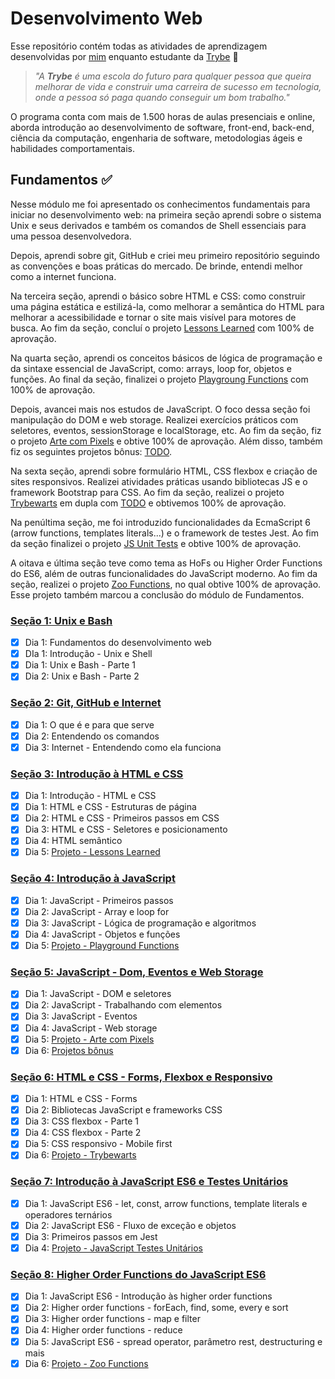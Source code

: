# Desenvolvimento Web

Esse repositório contém todas as atividades de aprendizagem desenvolvidas por [mim](https://www.linkedin.com/in/marlon-couto-406387236/) enquanto estudante da [Trybe](https://www.betrybe.com/) 🚀

> _"A **Trybe** é uma escola do futuro para qualquer pessoa que queira melhorar de vida e construir uma carreira de sucesso em tecnologia, onde a pessoa só paga quando conseguir um bom trabalho."_

O programa conta com mais de 1.500 horas de aulas presenciais e online, aborda introdução ao desenvolvimento de software, front-end, back-end, ciência da computação, engenharia de software, metodologias ágeis e habilidades comportamentais.

## Fundamentos ✅

Nesse módulo me foi apresentado os conhecimentos fundamentais para iniciar no desenvolvimento web: na primeira seção aprendi sobre o sistema Unix e seus derivados e também os comandos de Shell essenciais para uma pessoa desenvolvedora.

Depois, aprendi sobre git, GitHub e criei meu primeiro repositório seguindo as convenções e boas práticas do mercado. De brinde, entendi melhor como a internet funciona.

Na terceira seção, aprendi o básico sobre HTML e CSS: como construir uma página estática e estilizá-la, como melhorar a semântica do HTML para melhorar a acessibilidade e tornar o site mais visível para motores de busca. Ao fim da seção, concluí o projeto [Lessons Learned]() com 100% de aprovação.

Na quarta seção, aprendi os conceitos básicos de lógica de programação e da sintaxe essencial de JavaScript, como: arrays, loop for, objetos e funções. Ao final da seção, finalizei o projeto [Playgroung Functions]() com 100% de aprovação.

Depois, avancei mais nos estudos de JavaScript. O foco dessa seção foi manipulação do DOM e web storage. Realizei exercícios práticos com seletores, eventos, sessionStorage e localStorage, etc. Ao fim da seção, fiz o projeto [Arte com Pixels]() e obtive 100% de aprovação. Além disso, também fiz os seguintes projetos bônus: [TODO]().

Na sexta seção, aprendi sobre formulário HTML, CSS flexbox e criação de sites responsivos. Realizei atividades práticas usando bibliotecas JS e o framework Bootstrap para CSS. Ao fim da seção, realizei o projeto [Trybewarts]() em dupla com [TODO]() e obtivemos 100% de aprovação.

Na penúltima seção, me foi introduzido funcionalidades da EcmaScript 6 (arrow functions, templates literals...) e o framework de testes Jest. Ao fim da seção finalizei o projeto [JS Unit Tests]() e obtive 100% de aprovação.

A oitava e última seção teve como tema as HoFs ou Higher Order Functions do ES6, além de outras funcionalidades do JavaScript moderno. Ao fim da seção, realizei o projeto [Zoo Functions](), no qual obtive 100% de aprovação. Esse projeto também marcou a conclusão do módulo de Fundamentos.

### [Seção 1: Unix e Bash]()

- [x] Dia 1: Fundamentos do desenvolvimento web
- [x] DIa 1: Introdução - Unix e Shell
- [x] Dia 1: Unix e Bash - Parte 1
- [x] Dia 2: Unix e Bash - Parte 2

### [Seção 2: Git, GitHub e Internet]()

- [x] Dia 1: O que é e para que serve
- [x] Dia 2: Entendendo os comandos
- [x] Dia 3: Internet - Entendendo como ela funciona

### [Seção 3: Introdução à HTML e CSS]()

- [x] Dia 1: Introdução - HTML e CSS
- [x] Dia 1: HTML e CSS - Estruturas de página
- [x] Dia 2: HTML e CSS - Primeiros passos em CSS
- [x] Dia 3: HTML e CSS - Seletores e posicionamento
- [x] Dia 4: HTML semântico
- [x] Dia 5: [Projeto - Lessons Learned]()

### [Seção 4: Introdução à JavaScript]()

- [x] Dia 1: JavaScript - Primeiros passos
- [x] Dia 2: JavaScript - Array e loop for
- [x] Dia 3: JavaScript - Lógica de programação e algoritmos
- [x] Dia 4: JavaScript - Objetos e funções
- [x] Dia 5: [Projeto - Playground Functions]()

### [Seção 5: JavaScript - Dom, Eventos e Web Storage]()

- [x] Dia 1: JavaScript - DOM e seletores
- [x] Dia 2: JavaScript - Trabalhando com elementos
- [x] Dia 3: JavaScript - Eventos
- [x] Dia 4: JavaScript - Web storage
- [x] Dia 5: [Projeto - Arte com Pixels]()
- [x] Dia 6: [Projetos bônus]()

### [Seção 6: HTML e CSS - Forms, Flexbox e Responsivo]()

- [x] Dia 1: HTML e CSS - Forms
- [x] Dia 2: Bibliotecas JavaScript e frameworks CSS
- [x] Dia 3: CSS flexbox - Parte 1
- [x] Dia 4: CSS flexbox - Parte 2
- [x] Dia 5: CSS responsivo - Mobile first
- [x] Dia 6: [Projeto - Trybewarts]()

### [Seção 7: Introdução à JavaScript ES6 e Testes Unitários]()

- [x] Dia 1: JavaScript ES6 - let, const, arrow functions, template literals e operadores ternários
- [x] Dia 2: JavaScript ES6 - Fluxo de exceção e objetos
- [x] Dia 3: Primeiros passos em Jest
- [x] Dia 4: [Projeto - JavaScript Testes Unitários]()

### [Seção 8: Higher Order Functions do JavaScript ES6]()

- [x] Dia 1: JavaScript ES6 - Introdução às higher order functions
- [x] Dia 2: Higher order functions - forEach, find, some, every e sort
- [x] Dia 3: Higher order functions - map e filter
- [x] Dia 4: Higher order functions - reduce
- [x] Dia 5: JavaScript ES6 - spread operator, parâmetro rest, destructuring e mais
- [x] Dia 6: [Projeto - Zoo Functions]()
